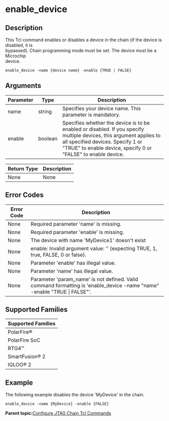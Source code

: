 # enable\_device

## Description

This Tcl command enables or disables a device in the chain \(if the device is disabled, it is<br /> bypassed\). Chain programming mode must be set. The device must be a Microchip<br /> device.

```
enable_device -name {device name} -enable {TRUE | FALSE}
```

## Arguments

|Parameter|Type|Description|
|---------|----|-----------|
|name|string|Specifies your device name. This parameter is mandatory.|
|enable|boolean|Specifies whether the device is to be enabled or disabled. If you specify multiple devices, this argument applies to all specified devices. Specify 1 or "TRUE" to enable device, specify 0 or "FALSE" to enable device.|

|Return Type|Description|
|-----------|-----------|
|None|None|

## Error Codes

|Error Code|Description|
|----------|-----------|
|None|Required parameter 'name' is missing.|
|None|Required parameter 'enable' is missing.|
|None|The device with name 'MyDevice1' doesn't exist|
|None|enable: Invalid argument value: '' \(expecting TRUE, 1, true, FALSE, 0 or false\).|
|None|Parameter 'enable' has illegal value.|
|None|Parameter 'name' has illegal value.|
|None|Parameter 'param\_name' is not defined. Valid command formatting is 'enable\_device -name "name" -enable "TRUE \| FALSE"'.|

## Supported Families

|Supported Families|
|------------------|
|PolarFire®|
|PolarFire SoC|
|RTG4™|
|SmartFusion® 2|
|IGLOO® 2|

## Example

The following example disables the device 'MyDevice' in the chain.

```
enable_device -name {MyDevice} -enable {FALSE}
```

**Parent topic:**[Configure JTAG Chain Tcl Commands](GUID-ABB3D62F-F2CF-49CC-9DC4-8C3B307A6A0A.md)

